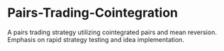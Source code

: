 # Pairs-Trading-Cointegration
A pairs trading strategy utilizing cointegrated pairs and mean reversion. Emphasis on rapid strategy testing and idea implementation.
